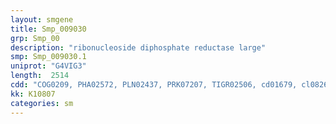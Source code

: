 ```yaml
---
layout: smgene
title: Smp_009030
grp: Smp_00
description: "ribonucleoside diphosphate reductase large"
smp: Smp_009030.1
uniprot: "G4VIG3"
length:  2514
cdd: "COG0209, PHA02572, PLN02437, PRK07207, TIGR02506, cd01679, cl08260, cl09939, cl12279, pfam00317, pfam02867, pfam03477"
kk: K10807
categories: sm
---
```

